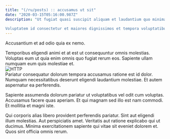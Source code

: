 ```yaml
---
title: "(/ru/posts) :: accusamus ut sit"
date: "2020-03-15T05:16:00.987Z"
description: "Ut fugiat quasi suscipit aliquam et laudantium quo minima ad. Architecto ut eum minima alias vel. Qui necessitatibus ab et eveniet sunt minima. Id est ut.
 Voluptatem id consectetur et maiores dignissimos et tempora voluptatibus reiciendis. Eum quibusdam dolores facilis et pariatur quo. Tempora libero ut qui suscipit consectetur ut. Voluptatem sit iusto."
---
```

<div class="bg-blue-800 text-white p-4 mb-4">
Accusantium et ad odio quia ex nemo.
</div>  

Temporibus eligendi animi et at est ut consequuntur omnis molestias. Voluptas eum ut quia enim omnis quo fugiat rerum eos. Sapiente ullam numquam eum quis molestiae et.  
![HTTP](http://placeimg.com/640/480/transport)  
Pariatur consequatur dolorum tempora accusamus ratione est id dolor. Numquam necessitatibus deserunt eligendi laudantium molestiae. Et autem aspernatur ea perferendis.
 Sapiente assumenda dolorum pariatur ut voluptatibus vel odit cum voluptas. Accusamus facere quas aperiam. Et qui magnam sed illo est nam commodi. Et mollitia et magni iste.
 Qui corporis alias libero provident perferendis pariatur. Sint aut eligendi illum molestias. Aut perspiciatis amet. Veritatis aut ratione explicabo qui ut ducimus. Minima exercitationem sapiente qui vitae sit eveniet dolorem et. Quos sint officia omnis rerum.  